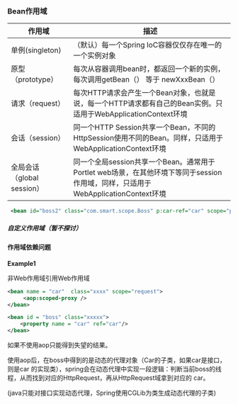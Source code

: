 ### Bean作用域



| 作用域                     | 描述                                                         |
| -------------------------- | ------------------------------------------------------------ |
| 单例(singleton)            | （默认）每一个Spring IoC容器仅仅存在唯一的一个实例对象       |
| 原型（prototype）          | 每次从容器调用bean时，都返回一个新的实例，每次调用getBean（） 等于 newXxxBean（） |
| 请求（request）            | 每次HTTP请求会产生一个Bean对象，也就是说，每一个HTTP请求都有自己的Bean实例。只适用于WebApplicationContext环境 |
| 会话（session）            | 同一个HTTP Session共享一个Bean，不同的HttpSession使用不同的Bean。同样，只适用于WebApplicationContext环境 |
| 全局会话（global session） | 同一个全局session共享一个Bean。通常用于Portlet  web场景，在其他环境下等同于session作用域，同样，只适用于WebApplicationContext环境 |

```xml
 <bean id="boss2" class="com.smart.scope.Boss" p:car-ref="car" scope="prototype"/>
```

##### 自定义作用域（暂不探讨）



#### 作用域依赖问题

**Example1**

非Web作用域引用Web作用域

```xml
<bean name = "car"  class="xxxx" scope="request">
     <aop:scoped-proxy />
</bean>

<bean id = "boss" class="xxxxx">
    <property name = "car" ref="car"/>
</bean>
```

如果不使用aop只能得到失望的结果。

使用aop后，在boss中得到的是动态的代理对象（Car的子类，如果car是接口，则是car 的实现类），spring会在动态代理中实现一段逻辑：判断当前boss的线程，从而找到对应的HttpRequest，再从HttpRequest域拿到对应的 car。

(java只能对接口实现动态代理，Spring使用CGLib为类生成动态代理的子类)




